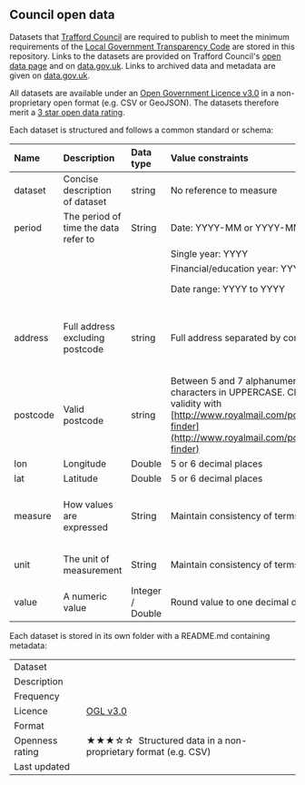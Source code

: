 ## Council open data

Datasets that [Trafford Council](https://www.trafford.gov.uk) are required to publish to meet the minimum requirements of the [Local Government Transparency Code](https://www.gov.uk/government/publications/local-government-transparency-code-2015) are stored in this repository. Links to the datasets are provided on Trafford Council's [open data page](https://www.trafford.gov.uk/about-your-council/data-protection/open-data/open-data.aspx) and on [data.gov.uk](https://data.gov.uk/search?filters%5Bpublisher%5D=Trafford+Council). Links to archived data and metadata are given on [data.gov.uk](https://data.gov.uk/search?filters%5Bpublisher%5D=Trafford+Council).

All datasets are available under an [Open Government Licence v3.0](http://www.nationalarchives.gov.uk/doc/open-government-licence/version/3/) in a non-proprietary open format (e.g. CSV or GeoJSON). The datasets therefore merit a [3 star open data rating](https://5stardata.info/en/).

Each dataset is structured and follows a common standard or schema:

| Name | Description | Data type | Value constraints | Example(s) |
|:--|:--|:--|:--|:--|
| dataset | Concise description of dataset | string | No reference to measure | Senior salaries | 
| period | The period of time the data refer to | String | Date: YYYY-MM or YYYY-MM-DD |  2019-01 or 2018-12-31 |
| |  | | Single year: YYYY | 2019 |
| |  | | Financial/education year: YYYY/YY | 2017/18 | 
| |  | | Date range: YYYY to YYYY | 2016 to 2019 |
| address | Full address excluding postcode | string | Full address separated by commas | Trafford Council, Trafford Town Hall, Talbot Road, Stretford |
| postcode | Valid postcode | string | Between 5 and 7 alphanumeric characters in UPPERCASE. Check validity with [http://www.royalmail.com/postcode-finder](http://www.royalmail.com/postcode-finder) | M32 0TH |
| lon | Longitude  | Double | 5 or 6 decimal places | 53.458696 |
| lat | Latitude  | Double | 5 or 6 decimal places | -2.287366 |
| measure | How values are expressed | String | Maintain consistency of terms | Count, Percentage, Rate, Median, Ratio |
| unit | The unit of measurement | String | Maintain consistency of terms | Households, Persons, Crimes |
| value | A numeric value  | Integer / Double |  Round value to one decimal digit | 3.4 |

Each dataset is stored in its own folder with a README.md containing metadata:

<table>
<tr>
	<td>Dataset</td>
	<td></td>
</tr>
<tr>
	<td>Description</td>
	<td></td>
</tr>
<tr>
	<td>Frequency</td>
	<td></td>
</tr>
<tr>
	<td>Licence</td>
	<td><a href="http://www.nationalarchives.gov.uk/doc/open-government-licence/version/3/">OGL v3.0</a></td>
</tr>
<tr>
	<td>Format</td>
	<td></td>
</tr>
<tr>
	<td>Openness rating</td>
	<td>&#9733&#9733&#9733&#9734&#9734&nbsp; Structured data in a non-proprietary format (e.g. CSV)</td>
</tr>
<tr>
	<td>Last updated</td>
	<td></td>
</tr>
</table>




